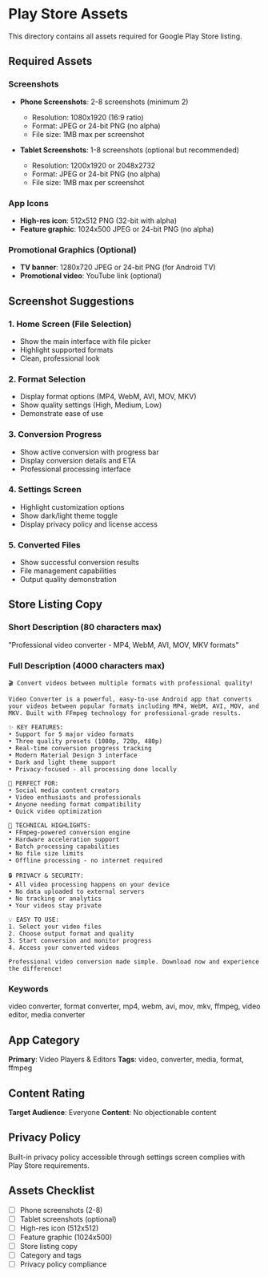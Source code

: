 # Play Store Assets

This directory contains all assets required for Google Play Store listing.

## Required Assets

### Screenshots
- **Phone Screenshots**: 2-8 screenshots (minimum 2)
  - Resolution: 1080x1920 (16:9 ratio)
  - Format: JPEG or 24-bit PNG (no alpha)
  - File size: 1MB max per screenshot

- **Tablet Screenshots**: 1-8 screenshots (optional but recommended)
  - Resolution: 1200x1920 or 2048x2732
  - Format: JPEG or 24-bit PNG (no alpha)
  - File size: 1MB max per screenshot

### App Icons
- **High-res icon**: 512x512 PNG (32-bit with alpha)
- **Feature graphic**: 1024x500 JPEG or 24-bit PNG (no alpha)

### Promotional Graphics (Optional)
- **TV banner**: 1280x720 JPEG or 24-bit PNG (for Android TV)
- **Promotional video**: YouTube link (optional)

## Screenshot Suggestions

### 1. Home Screen (File Selection)
- Show the main interface with file picker
- Highlight supported formats
- Clean, professional look

### 2. Format Selection
- Display format options (MP4, WebM, AVI, MOV, MKV)
- Show quality settings (High, Medium, Low)
- Demonstrate ease of use

### 3. Conversion Progress
- Show active conversion with progress bar
- Display conversion details and ETA
- Professional processing interface

### 4. Settings Screen
- Highlight customization options
- Show dark/light theme toggle
- Display privacy policy and license access

### 5. Converted Files
- Show successful conversion results
- File management capabilities
- Output quality demonstration

## Store Listing Copy

### Short Description (80 characters max)
"Professional video converter - MP4, WebM, AVI, MOV, MKV formats"

### Full Description (4000 characters max)
```
🎬 Convert videos between multiple formats with professional quality!

Video Converter is a powerful, easy-to-use Android app that converts your videos between popular formats including MP4, WebM, AVI, MOV, and MKV. Built with FFmpeg technology for professional-grade results.

✨ KEY FEATURES:
• Support for 5 major video formats
• Three quality presets (1080p, 720p, 480p)
• Real-time conversion progress tracking
• Modern Material Design 3 interface
• Dark and light theme support
• Privacy-focused - all processing done locally

🎯 PERFECT FOR:
• Social media content creators
• Video enthusiasts and professionals  
• Anyone needing format compatibility
• Quick video optimization

🔧 TECHNICAL HIGHLIGHTS:
• FFmpeg-powered conversion engine
• Hardware acceleration support
• Batch processing capabilities
• No file size limits
• Offline processing - no internet required

🔒 PRIVACY & SECURITY:
• All video processing happens on your device
• No data uploaded to external servers
• No tracking or analytics
• Your videos stay private

💡 EASY TO USE:
1. Select your video files
2. Choose output format and quality
3. Start conversion and monitor progress
4. Access your converted videos

Professional video conversion made simple. Download now and experience the difference!
```

### Keywords
video converter, format converter, mp4, webm, avi, mov, mkv, ffmpeg, video editor, media converter

## App Category
**Primary**: Video Players & Editors
**Tags**: video, converter, media, format, ffmpeg

## Content Rating
**Target Audience**: Everyone
**Content**: No objectionable content

## Privacy Policy
Built-in privacy policy accessible through settings screen complies with Play Store requirements.

## Assets Checklist
- [ ] Phone screenshots (2-8)
- [ ] Tablet screenshots (optional)
- [ ] High-res icon (512x512)
- [ ] Feature graphic (1024x500)
- [ ] Store listing copy
- [ ] Category and tags
- [ ] Privacy policy compliance